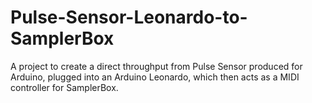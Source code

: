 # Pulse-Sensor-Leonardo-to-SamplerBox
A project to create a direct throughput from Pulse Sensor produced for Arduino, plugged into an Arduino Leonardo, which then acts as a MIDI controller for SamplerBox.
